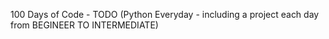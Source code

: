 100 Days of Code - TODO (Python Everyday - including a project each day from BEGINEER TO INTERMEDIATE)
